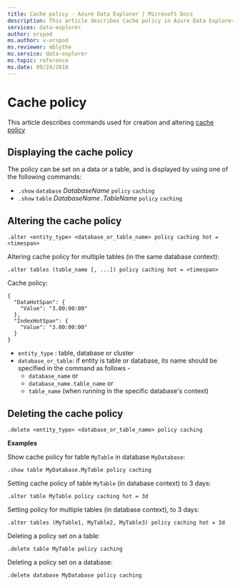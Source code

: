 ```yaml
---
title: Cache policy - Azure Data Explorer | Microsoft Docs
description: This article describes Cache policy in Azure Data Explorer.
services: data-explorer
author: orspod
ms.author: v-orspod
ms.reviewer: mblythe
ms.service: data-explorer
ms.topic: reference
ms.date: 09/24/2018
---
```

# Cache policy

This article describes commands used for creation and altering [cache policy](../concepts/cachepolicy.md) 

## Displaying the cache policy

The policy can be set on a data or a table, and is displayed by using one of the following
commands:

* `.show` `database` *DatabaseName* `policy` `caching`
* `.show` `table` *DatabaseName*`.`*TableName* `policy` `caching`

## Altering the cache policy

```kusto
.alter <entity_type> <database_or_table_name> policy caching hot = <timespan>
```

Altering cache policy for multiple tables (in the same database context):

```kusto
.alter tables (table_name [, ...]) policy caching hot = <timespan>
```

Cache policy:
```
{
  "DataHotSpan": {
    "Value": "3.00:00:00"
  },
  "IndexHotSpan": {
    "Value": "3.00:00:00"
  }
}
```

* `entity_type` : table, database or cluster
* `database_or_table`: if entity is table or database, its name should be specified in the command as follows - 
  - `database_name` or 
  - `database_name.table_name` or 
  - `table_name` (when running in the specific database's context)

## Deleting the cache policy

```kusto
.delete <entity_type> <database_or_table_name> policy caching
```

**Examples**

Show cache policy for table `MyTable` in database `MyDatabase`:

```kusto
.show table MyDatabase.MyTable policy caching 
```

Setting cache policy of table `MyTable` (in database context) to 3 days:

```kusto
.alter table MyTable policy caching hot = 3d
```

Setting policy for multiple tables (in database context), to 3 days:

```kusto
.alter tables (MyTable1, MyTable2, MyTable3) policy caching hot = 3d
```

Deleting a policy set on a table:

```kusto
.delete table MyTable policy caching
```

Deleting a policy set on a database:

```kusto
.delete database MyDatabase policy caching
```
